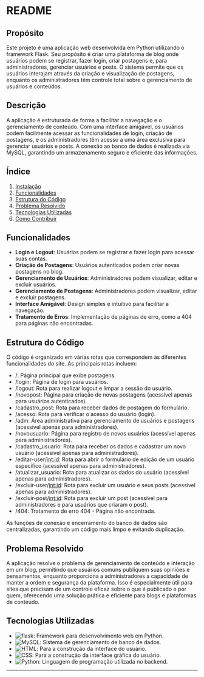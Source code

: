# README

## Propósito
Este projeto é uma aplicação web desenvolvida em Python utilizando o framework Flask. Seu propósito é criar uma plataforma de blog onde usuários podem se registrar, fazer login, criar postagens e, para administradores, gerenciar usuários e posts. O sistema permite que os usuários interajam através da criação e visualização de postagens, enquanto os administradores têm controle total sobre o gerenciamento de usuários e conteúdos.

## Descrição
A aplicação é estruturada de forma a facilitar a navegação e o gerenciamento de conteúdo. Com uma interface amigável, os usuários podem facilmente acessar as funcionalidades de login, criação de postagens, e os administradores têm acesso a uma área exclusiva para gerenciar usuários e posts. A conexão ao banco de dados é realizada via MySQL, garantindo um armazenamento seguro e eficiente das informações.

## Índice
1. [Instalação](#instalação)
2. [Funcionalidades](#funcionalidades)
3. [Estrutura do Código](#estrutura-do-código)
4. [Problema Resolvido](#problema-resolvido)
5. [Tecnologias Utilizadas](#tecnologias-utilizadas)
6. [Como Contribuir](#como-contribuir)

## Funcionalidades
- **Login e Logout**: Usuários podem se registrar e fazer login para acessar suas contas.
- **Criação de Postagens**: Usuários autenticados podem criar novas postagens no blog.
- **Gerenciamento de Usuários**: Administradores podem visualizar, editar e excluir usuários.
- **Gerenciamento de Postagens**: Administradores podem visualizar, editar e excluir postagens.
- **Interface Amigável**: Design simples e intuitivo para facilitar a navegação.
- **Tratamento de Erros**: Implementação de páginas de erro, como a 404 para páginas não encontradas.

## Estrutura do Código
O código é organizado em várias rotas que correspondem às diferentes funcionalidades do site. As principais rotas incluem:
* /: Página principal que exibe postagens.
* /login: Página de login para usuários.
* /logout: Rota para realizar logout e limpar a sessão do usuário.
* /novopost: Página para criação de novas postagens (acessível apenas para usuários autenticados).
* /cadastro_post: Rota para receber dados de postagem do formulário.
* /acesso: Rota para verificar o acesso do usuário (login).
* /adm: Área administrativa para gerenciamento de usuários e postagens (acessível apenas para administradores).
* /novousuario: Página para registro de novos usuários (acessível apenas para administradores).
* /cadastro_usuario: Rota para receber os dados e cadastrar um novo usuário (acessível apenas para administradores).
* /editar-user/<int:id>: Rota para abrir o formulário de edição de um usuário específico (acessível apenas para administradores).
* /atualizar_usuario: Rota para atualizar os dados do usuário (acessível apenas para administradores).
* /excluir-user/<int:id>: Rota para excluir um usuário e seus posts (acessível apenas para administradores).
* /excluir-post/<int:id>: Rota para excluir um post (acessível para administradores e para usuários que criaram o post).
* /404: Tratamento de erro 404 - Página não encontrada.

As funções de conexão e encerramento do banco de dados são centralizadas, garantindo um código mais limpo e evitando duplicação.

## Problema Resolvido
A aplicação resolve o problema de gerenciamento de conteúdo e interação em um blog, permitindo que usuários comuns publiquem suas opiniões e pensamentos, enquanto proporciona a administradores a capacidade de manter a ordem e segurança da plataforma. Isso é especialmente útil para sites que precisam de um controle eficaz sobre o que é publicado e por quem, oferecendo uma solução prática e eficiente para blogs e plataformas de conteúdo.

## Tecnologias Utilizadas
- ![flask](https://img.shields.io/badge/Flask-000000?style=for-the-badge&logo=flask&logoColor=white): Framework para desenvolvimento web em Python.
- ![MySQL](https://img.shields.io/badge/MySQL-005C84?style=for-the-badge&logo=mysql&logoColor=white): Sistema de gerenciamento de banco de dados.
- ![HTML](https://img.shields.io/badge/HTML5-E34F26?style=for-the-badge&logo=html5&logoColor=white): Para a construção da interface do usuário.
- ![CSS](https://img.shields.io/badge/CSS3-1572B6?style=for-the-badge&logo=css3&logoColor=white): Para a construção da interface gráfica do usuário.
- ![Python](https://img.shields.io/badge/Python-FFD43B?style=for-the-badge&logo=python&logoColor=blue): Linguagem de programação utilizada no backend.

---
